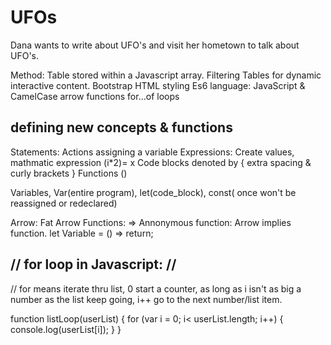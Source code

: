 # UFOs

Dana wants to write about UFO's and visit her hometown to talk about UFO's. 


Method: 
Table stored within a Javascript array. Filtering Tables for dynamic interactive content. 
Bootstrap HTML styling 
Es6 language: JavaScript & CamelCase
arrow functions
for...of loops


## defining new concepts & functions

Statements: Actions assigning a variable
Expressions: Create values, mathmatic expression (i*2)= x
Code blocks denoted by {  extra spacing & curly brackets  } 
Functions ()

Variables, Var(entire program), let(code_block), const( once won't be reassigned or redeclared)

Arrow: Fat Arrow Functions: => Annonymous function: Arrow implies function. 
let Variable = () => return;
## // for loop in Javascript: //
// for means iterate thru list, 0 start a counter, as long as i isn't as big a number as the list keep going, i++ go to the next number/list item.

function listLoop(userList) {
	for (var i = 0; i< userList.length; i++) {
		console.log(userList[i]);
	}
}

